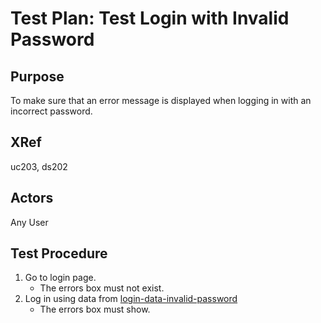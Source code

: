 Test Plan: Test Login with Invalid Password
===========================================

## Purpose

To make sure that an error message is displayed when logging in with an
incorrect password.


## XRef

uc203, ds202


## Actors

Any User


## Test Procedure

1. Go to login page.
    * The errors box must not exist.
2. Log in using data from [login-data-invalid-password](../../casper/testdata/login-data-invalid-password.md)
    * The errors box must show.


